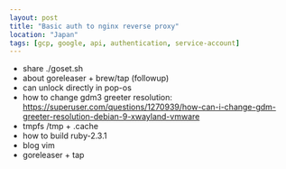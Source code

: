 ```yaml
---
layout: post
title: "Basic auth to nginx reverse proxy"
location: "Japan"
tags: [gcp, google, api, authentication, service-account]
---
```


* share ./goset.sh
* about goreleaser + brew/tap (followup)
* can unlock directly in pop-os
* how to change gdm3 greeter resolution: https://superuser.com/questions/1270939/how-can-i-change-gdm-greeter-resolution-debian-9-xwayland-vmware
* tmpfs /tmp + .cache
* how to build ruby-2.3.1
* blog vim
* goreleaser + tap
